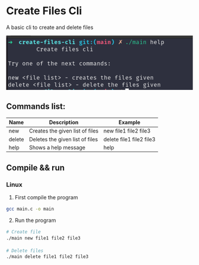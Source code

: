 # Create Files Cli

A basic cli to create and delete files

![](./image.png)

## Commands list:

| Name | Description | Example |
| ---- | ----------- | ------- |
| new | Creates the given list of files | new file1 file2 file3 |
| delete | Deletes the given list of files | delete file1 file2 file3 |
| help | Shows a help message | help |

## Compile && run

### Linux

1. First compile the program
```bash
gcc main.c -o main
```

2. Run the program
```bash
# Create file
./main new file1 file2 file3

# Delete files
./main delete file1 file2 file3
```
